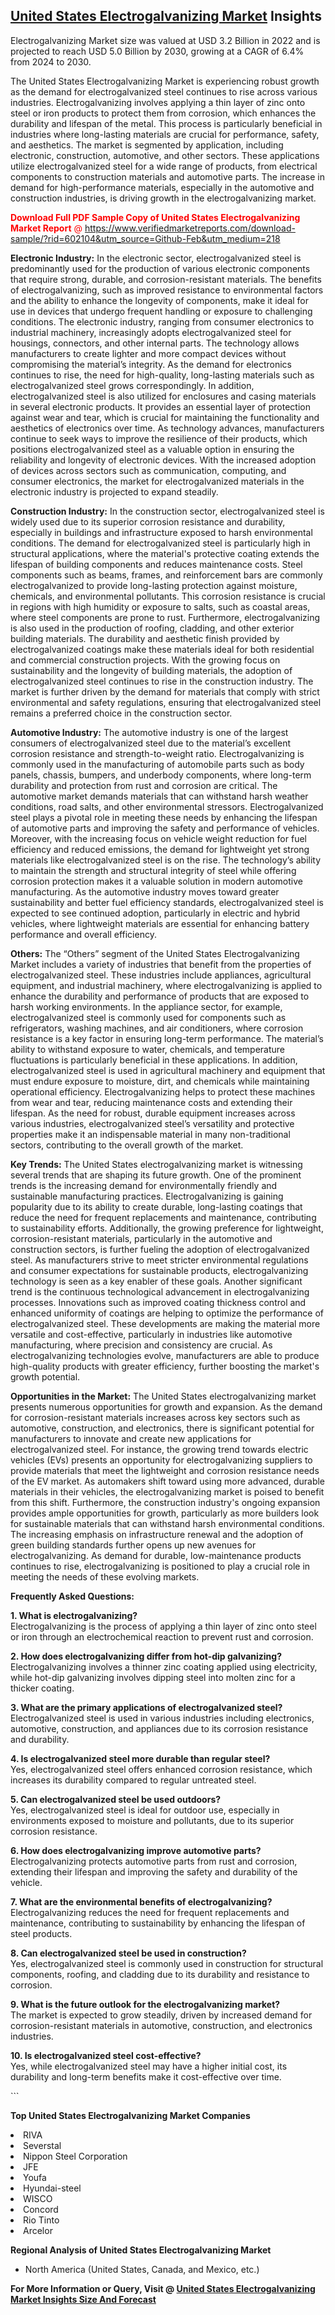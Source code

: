 <h2><a href="https://www.verifiedmarketreports.com/download-sample/?rid=602104&amp;utm_source=Github-Feb&amp;utm_medium=218" target="_blank">United States Electrogalvanizing Market</a> Insights</h2><p>Electrogalvanizing Market size was valued at USD 3.2 Billion in 2022 and is projected to reach USD 5.0 Billion by 2030, growing at a CAGR of 6.4% from 2024 to 2030.</p><p> <p>The United States Electrogalvanizing Market is experiencing robust growth as the demand for electrogalvanized steel continues to rise across various industries. Electrogalvanizing involves applying a thin layer of zinc onto steel or iron products to protect them from corrosion, which enhances the durability and lifespan of the metal. This process is particularly beneficial in industries where long-lasting materials are crucial for performance, safety, and aesthetics. The market is segmented by application, including electronic, construction, automotive, and other sectors. These applications utilize electrogalvanized steel for a wide range of products, from electrical components to construction materials and automotive parts. The increase in demand for high-performance materials, especially in the automotive and construction industries, is driving growth in the electrogalvanizing market. <p><span class=""><span style="color: #ff0000;"><strong>Download Full PDF Sample Copy of United States Electrogalvanizing Market Report</strong> @ </span><a href="https://www.verifiedmarketreports.com/download-sample/?rid=602104&amp;utm_source=Github-Feb&amp;utm_medium=218" target="_blank">https://www.verifiedmarketreports.com/download-sample/?rid=602104&amp;utm_source=Github-Feb&amp;utm_medium=218</a></span></p></p> <p><strong>Electronic Industry:</strong> In the electronic sector, electrogalvanized steel is predominantly used for the production of various electronic components that require strong, durable, and corrosion-resistant materials. The benefits of electrogalvanizing, such as improved resistance to environmental factors and the ability to enhance the longevity of components, make it ideal for use in devices that undergo frequent handling or exposure to challenging conditions. The electronic industry, ranging from consumer electronics to industrial machinery, increasingly adopts electrogalvanized steel for housings, connectors, and other internal parts. The technology allows manufacturers to create lighter and more compact devices without compromising the material’s integrity. As the demand for electronics continues to rise, the need for high-quality, long-lasting materials such as electrogalvanized steel grows correspondingly. In addition, electrogalvanized steel is also utilized for enclosures and casing materials in several electronic products. It provides an essential layer of protection against wear and tear, which is crucial for maintaining the functionality and aesthetics of electronics over time. As technology advances, manufacturers continue to seek ways to improve the resilience of their products, which positions electrogalvanized steel as a valuable option in ensuring the reliability and longevity of electronic devices. With the increased adoption of devices across sectors such as communication, computing, and consumer electronics, the market for electrogalvanized materials in the electronic industry is projected to expand steadily. <p><strong>Construction Industry:</strong> In the construction sector, electrogalvanized steel is widely used due to its superior corrosion resistance and durability, especially in buildings and infrastructure exposed to harsh environmental conditions. The demand for electrogalvanized steel is particularly high in structural applications, where the material's protective coating extends the lifespan of building components and reduces maintenance costs. Steel components such as beams, frames, and reinforcement bars are commonly electrogalvanized to provide long-lasting protection against moisture, chemicals, and environmental pollutants. This corrosion resistance is crucial in regions with high humidity or exposure to salts, such as coastal areas, where steel components are prone to rust. Furthermore, electrogalvanizing is also used in the production of roofing, cladding, and other exterior building materials. The durability and aesthetic finish provided by electrogalvanized coatings make these materials ideal for both residential and commercial construction projects. With the growing focus on sustainability and the longevity of building materials, the adoption of electrogalvanized steel continues to rise in the construction industry. The market is further driven by the demand for materials that comply with strict environmental and safety regulations, ensuring that electrogalvanized steel remains a preferred choice in the construction sector. <p><strong>Automotive Industry:</strong> The automotive industry is one of the largest consumers of electrogalvanized steel due to the material’s excellent corrosion resistance and strength-to-weight ratio. Electrogalvanizing is commonly used in the manufacturing of automobile parts such as body panels, chassis, bumpers, and underbody components, where long-term durability and protection from rust and corrosion are critical. The automotive market demands materials that can withstand harsh weather conditions, road salts, and other environmental stressors. Electrogalvanized steel plays a pivotal role in meeting these needs by enhancing the lifespan of automotive parts and improving the safety and performance of vehicles. Moreover, with the increasing focus on vehicle weight reduction for fuel efficiency and reduced emissions, the demand for lightweight yet strong materials like electrogalvanized steel is on the rise. The technology’s ability to maintain the strength and structural integrity of steel while offering corrosion protection makes it a valuable solution in modern automotive manufacturing. As the automotive industry moves toward greater sustainability and better fuel efficiency standards, electrogalvanized steel is expected to see continued adoption, particularly in electric and hybrid vehicles, where lightweight materials are essential for enhancing battery performance and overall efficiency. <p><strong>Others:</strong> The “Others” segment of the United States Electrogalvanizing Market includes a variety of industries that benefit from the properties of electrogalvanized steel. These industries include appliances, agricultural equipment, and industrial machinery, where electrogalvanizing is applied to enhance the durability and performance of products that are exposed to harsh working environments. In the appliance sector, for example, electrogalvanized steel is commonly used for components such as refrigerators, washing machines, and air conditioners, where corrosion resistance is a key factor in ensuring long-term performance. The material’s ability to withstand exposure to water, chemicals, and temperature fluctuations is particularly beneficial in these applications. In addition, electrogalvanized steel is used in agricultural machinery and equipment that must endure exposure to moisture, dirt, and chemicals while maintaining operational efficiency. Electrogalvanizing helps to protect these machines from wear and tear, reducing maintenance costs and extending their lifespan. As the need for robust, durable equipment increases across various industries, electrogalvanized steel’s versatility and protective properties make it an indispensable material in many non-traditional sectors, contributing to the overall growth of the market. <p><strong>Key Trends:</strong> The United States electrogalvanizing market is witnessing several trends that are shaping its future growth. One of the prominent trends is the increasing demand for environmentally friendly and sustainable manufacturing practices. Electrogalvanizing is gaining popularity due to its ability to create durable, long-lasting coatings that reduce the need for frequent replacements and maintenance, contributing to sustainability efforts. Additionally, the growing preference for lightweight, corrosion-resistant materials, particularly in the automotive and construction sectors, is further fueling the adoption of electrogalvanized steel. As manufacturers strive to meet stricter environmental regulations and consumer expectations for sustainable products, electrogalvanizing technology is seen as a key enabler of these goals. Another significant trend is the continuous technological advancement in electrogalvanizing processes. Innovations such as improved coating thickness control and enhanced uniformity of coatings are helping to optimize the performance of electrogalvanized steel. These developments are making the material more versatile and cost-effective, particularly in industries like automotive manufacturing, where precision and consistency are crucial. As electrogalvanizing technologies evolve, manufacturers are able to produce high-quality products with greater efficiency, further boosting the market's growth potential. <p><strong>Opportunities in the Market:</strong> The United States electrogalvanizing market presents numerous opportunities for growth and expansion. As the demand for corrosion-resistant materials increases across key sectors such as automotive, construction, and electronics, there is significant potential for manufacturers to innovate and create new applications for electrogalvanized steel. For instance, the growing trend towards electric vehicles (EVs) presents an opportunity for electrogalvanizing suppliers to provide materials that meet the lightweight and corrosion resistance needs of the EV market. As automakers shift toward using more advanced, durable materials in their vehicles, the electrogalvanizing market is poised to benefit from this shift. Furthermore, the construction industry's ongoing expansion provides ample opportunities for growth, particularly as more builders look for sustainable materials that can withstand harsh environmental conditions. The increasing emphasis on infrastructure renewal and the adoption of green building standards further opens up new avenues for electrogalvanizing. As demand for durable, low-maintenance products continues to rise, electrogalvanizing is positioned to play a crucial role in meeting the needs of these evolving markets. <p><strong>Frequently Asked Questions:</strong></p> <p><strong>1. What is electrogalvanizing?</strong><br> Electrogalvanizing is the process of applying a thin layer of zinc onto steel or iron through an electrochemical reaction to prevent rust and corrosion.</p> <p><strong>2. How does electrogalvanizing differ from hot-dip galvanizing?</strong><br> Electrogalvanizing involves a thinner zinc coating applied using electricity, while hot-dip galvanizing involves dipping steel into molten zinc for a thicker coating.</p> <p><strong>3. What are the primary applications of electrogalvanized steel?</strong><br> Electrogalvanized steel is used in various industries including electronics, automotive, construction, and appliances due to its corrosion resistance and durability.</p> <p><strong>4. Is electrogalvanized steel more durable than regular steel?</strong><br> Yes, electrogalvanized steel offers enhanced corrosion resistance, which increases its durability compared to regular untreated steel.</p> <p><strong>5. Can electrogalvanized steel be used outdoors?</strong><br> Yes, electrogalvanized steel is ideal for outdoor use, especially in environments exposed to moisture and pollutants, due to its superior corrosion resistance.</p> <p><strong>6. How does electrogalvanizing improve automotive parts?</strong><br> Electrogalvanizing protects automotive parts from rust and corrosion, extending their lifespan and improving the safety and durability of the vehicle.</p> <p><strong>7. What are the environmental benefits of electrogalvanizing?</strong><br> Electrogalvanizing reduces the need for frequent replacements and maintenance, contributing to sustainability by enhancing the lifespan of steel products.</p> <p><strong>8. Can electrogalvanized steel be used in construction?</strong><br> Yes, electrogalvanized steel is commonly used in construction for structural components, roofing, and cladding due to its durability and resistance to corrosion.</p> <p><strong>9. What is the future outlook for the electrogalvanizing market?</strong><br> The market is expected to grow steadily, driven by increased demand for corrosion-resistant materials in automotive, construction, and electronics industries.</p> <p><strong>10. Is electrogalvanized steel cost-effective?</strong><br> Yes, while electrogalvanized steel may have a higher initial cost, its durability and long-term benefits make it cost-effective over time.</p> ```</p><p><strong>Top United States Electrogalvanizing Market Companies</strong></p><div data-test-id=""><p><li>RIVA</li><li> Severstal</li><li> Nippon Steel Corporation</li><li> JFE</li><li> Youfa</li><li> Hyundai-steel</li><li> WISCO</li><li> Concord</li><li> Rio Tinto</li><li> Arcelor</li></p><div><strong>Regional Analysis of&nbsp;United States Electrogalvanizing Market</strong></div><ul><li dir="ltr"><p dir="ltr">North America&nbsp;(United States, Canada, and Mexico, etc.)</p></li></ul><p><strong>For More Information or Query, Visit @&nbsp;</strong><strong><a href="https://www.verifiedmarketreports.com/product/electrogalvanizing-market/?utm_source=Github-Feb&amp;utm_medium=218" target="_blank">United States Electrogalvanizing Market Insights Size And Forecast</a></strong></p></div>
